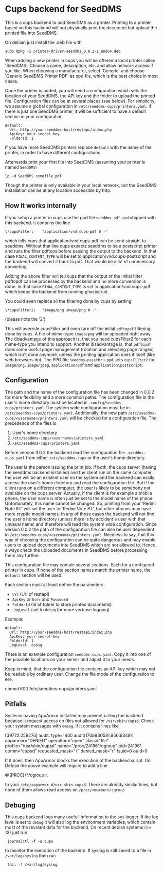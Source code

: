 # Cups backend for SeedDMS

This is a cups backend to add SeedDMS as a printer. Printing to
a printer based on this backend will not physically print the
document but upload the printed file into SeedDMS.

On debian just install the .deb file with

    sudo dpkg -i printer-driver-seeddms_0.0.2-1_amd64.deb

When adding a new printer in cups you will be offered a local printer
called 'SeedDMS'. Choose a name, description, etc. and allow
network access if you like. When choosing a manufacturer, 
select 'Generic' and choose 'Generic SeedDMS Printer PDF'
as ppd file, which is the best choice in most cases.

Once the printer is added, you will need a configuration which sets
the location of your SeedDMS, the API key and the folder to upload
the printed file. Configuration files can be at several places (see
below). For simplicity, we assume a global configuration in
`/etc/seeddms-cups/printers.yaml`. If there is just one SeedDMS
printer, it will be sufficient to have a default section in your
configuration

    default:
      Url: http://your-seeddms-host/restapi/index.php
      ApiKey: your-secret-key
      FolderId: 1

If you have more SeedDMS printers replace `default` with the name
of the printer, in order to have different configurations.

Afterwards print your first file into SeedDMS (assuming your printer
is named `SeedDMS`)

    lp -d SeedDMS somefile.pdf

Though the printer is only available in your local network, but the
SeedDMS installation can be at any location accessible by http.

## How it workѕ internally

If you setup a printer in cups use the ppd file `seeddms-pdf.ppd`
shipped with this backend. It contains the line

    \*cupsFilter:    "application/vnd.cups-pdf 0 -"

which tells cups that application/vnd.cups-pdf can be send straight to
seeddms. Without that line cups expects seeddms to be a postscript
printer and runs the filter pdftops before passing the output to the
backend.  In that case `FINAL_CONTENT_TYPE` will be set to
application/vnd.cups-postscript and the backend will convert it back
to pdf. That would be a lot of unnecessary converting.

Adding the above filter will tell cups that the output of the initial
filter pdftopdf can be processes by the backend and no more conversion
is done.  In that case `FINAL_CONTENT_TYPE` is set to
application/vnd.cups-pdf which keeps the backend from running
ghostscript.

You could even replace all the filtering done by cups by setting

    \*cupsFilter2:   "image/png image/png 0 -"

(please note the '2')

This will override cupsFilter and even turn off the initial `pdftopdf`
filtering done by cups. A file of mime-type `image/png` will be uploaded
right away.  The disadvantage of this approach is, that you need
cupsFilter2 for each mime-type you intend to support. Another
disadvantage is, that `pdftopdf` does some useful page management
(rotation and selecting page ranges) which isn't done anymore, unless
the printing application does it itself (like web browsers do). The
PPD file `seeddms-passthru.ppd` sets `cupsFilter2` for `image/png`,
`image/jpeg`, `application/pdf` and `application\postscript`.

## Configuration

The path and the name of the configuration file has been changed in 0.0.2 for
more flexibility and a more common paths. The configuration file in the
user's home directory must be located in `.config/seeddms-cups/printers.yaml`
The system wide configuration must be in `/etc/seeddms-cups/printers.yaml`.
Additionally, the new path `/etc/seeddms-cups/<username>/printers.yaml`
will be checked for a configuration file. The precedence of the files is

1. User's home directory
2. `/etc/seeddms-cups/<username>/printers.yaml`
3. `/etc/seeddms-cups/printers.yaml`

Before version 0.0.2 the
backend read the configuration file `.seeddms-cups.yaml` from
either `/etc/seeddms-cups` or the user's home directory.

The user is the person issuing the print job.  If both, the cups
server (having the seeddms backend installed) and the client run on
the same computer, the user will be an existent user on the system and
the backend can easily access the user's home directory and read the
configuration file. But if the client runs on a different computer,
the user is likely to be somebody not available on the cups server.
Actually, if the client is for example a mobile phone, the user name
is often just be set to the model name of the phone. Unfortunately,
this name cannot be changed.  So, printing from your 'Redmi Note 8T'
will set the user to 'Redmi Note 8T', but other phones may have more
cryptic model names. In any of those cases the backend will not find
the user's home directory (unless there is by accident a user with
that unusual name) and therefore will read the system wide
configuration.  Since version 0.0.2 the path of the configuration file
can also be user dependent in
`/etc/seeddms-cups/<username>/printers.yaml`.  Needless to say, that
this way of choosing the configuration can be quite dangerous and may
enable users to upload documents into SeedDMS which are not allowed
to. Hence, always check the uploaded documents in SeedDMS before
processing them any further.

This configuration file may contain several sections. Each for a
configured printer in cups. If none of the section names match the
printer name, the `default` section will be used.

Each section must at least define the parameters:

  * `Url` (Url of restapi)
  * `ApiKey` or `User` and `Password`
  * `FolderId` (Id of folder to store printed documents)
  * `LogLevel` (set to `debug` for more verbose logging)

Example:

    default:
      Url: http://your-seeddms-host/restapi/index.php
      ApiKey: your-secret-key
      FolderId: 1
      LogLevel: debug
   
There is an example configuration `seeddms-cups.yaml`. Copy it into one
of the possible locations on your server and adjust it to your needs.

Keep in mind, that the configuration file contains an API key which
may not be readable by ordinary user. Change the file mode of the
configuration to `600`.

   chmod 600 /etc/seeddms-cups/printers.yaml

## Pitfalls

Systems having AppArmor installed may prevent calling the backend
because it request access on files not allowed for `/usr/sbin/cupsd`.
Check your system messages with `dmesg`. If it contains lines like

   [39772.258276] audit: type=1400 audit(1709830581.956:9349): apparmor="DENIED" operation="open" class="file" profile="/usr/sbin/cupsd" name="/proc/241961/cgroup" pid=241961 comm="cupsd" requested_mask="r" denied_mask="r" fsuid=0 ouid=0

If it does, then AppArmor blocks the execution of the backend script.
On Debian the above example will require to add a line

@{PROC}/*/cgroup r,

to your `/etc/apparmor.d/usr.sbin.cupsd`. There are already similar lines, but
none of them allows read access on `/proc/<number>/cgroup`

## Debuging

This cups backend logs many usefull information to the sys logger. If the
log level is set to `debug` it will also log the environment variables, which
contain most of the revelant data for the backend. On recent debian systems (>= 12)
just run 

     journalctl -f -u cups

to monitor the execution of the backend. If syslog is still saved to a file
in `/var/log/syslog` then run

     tail -f /var/log/syslog
